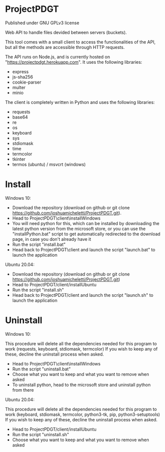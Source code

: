 # ProjectPDGT

Published under GNU GPLv3 license

Web API to handle files devided between servers (buckets).

This tool comes with a small client to access the functionalities of the API, but all the methods are accessible through HTTP requests.

The API runs on Node.js, and is currently hosted on "https://projectpdgt.herokuapp.com".
It uses the following libraries:
- express
- js-sha256
- cookie-parser
- multer
- minio

The client is completely written in Python and uses the following libraries:
- requests
- base64
- re
- os
- keyboard
- sys
- stdiomask
- time
- termcolor
- tkinter
- termos (ubuntu) / msvcrt (windows)


# Install

Windows 10:

- Download the repository (download on github or git clone https://github.com/joshuamicheletti/ProjectPDGT.git).
- Head to ProjectPDGT\client\installWindows
- You will need python for this, which can be installed by downloading the latest python version from the microsoft store, or you can use the "installPython.bat" script to get automatically redirected to the download page, in case you don't already have it
- Run the script "install.bat"
- Head back to ProjectPDGT\client and launch the script "launch.bat" to launch the application

Ubuntu 20.04:

- Download the repository (download on github or git clone https://github.com/joshuamicheletti/ProjectPDGT.git)
- Head to ProjectPDGT/client/installUbuntu
- Run the script "install.sh"
- Head back to ProjectPDGT/client and launch the script "launch.sh" to launch the application

# Uninstall

Windows 10:

This procedure will delete all the dependencies needed for this program to work (requests, keyboard, stdiomask, termcolor)
If you wish to keep any of these, decline the uninstall process when asked.

- Head to ProjectPDGT\client\installWindows
- Run the script "uninstall.bat"
- Choose what you want to keep and what you want to remove when asked
- To uninstall python, head to the microsoft store and uninstall python from there

Ubuntu 20.04:

This procedure will delete all the dependencies needed for this program to work (keyboard, stdiomask, termcolor, python3-tk, pip, python3-setuptools)
If you wish to keep any of these, decline the uninstall process when asked.

- Head to ProjectPDGT/client/installUbuntu
- Run the script "uninstall.sh"
- Choose what you want to keep and what you want to remove when asked
